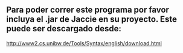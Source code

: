## Para poder correr este programa por favor incluya el .jar de Jaccie en su proyecto. Este puede ser descargado desde: 
http://www2.cs.unibw.de/Tools/Syntax/english/download.html
